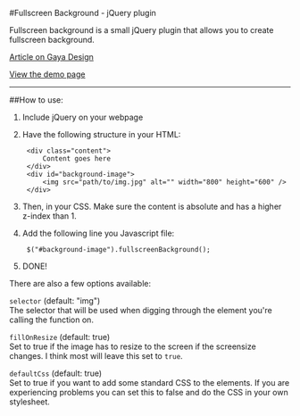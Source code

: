 #Fullscreen Background - jQuery plugin


Fullscreen background is a small jQuery plugin that allows you to create fullscreen background.

[Article on Gaya Design](http://www.gayadesign.com/diy/jquery-plugin-fullscreen-background/)

[View the demo page](http://gayadesign.com/scripts/fullscreenbackground/)

---

##How to use:

1. Include jQuery on your webpage

2. Have the following structure in your HTML:

		<div class="content">
			Content goes here
		</div>
		<div id="background-image">
			<img src="path/to/img.jpg" alt="" width="800" height="600" />
		</div>

3. Then, in your CSS. Make sure the content is absolute and has a higher z-index than 1.

4. Add the following line you Javascript file:

		$("#background-image").fullscreenBackground();

5. DONE!

There are also a few options available:

`selector` (default: "img")<br />
The selector that will be used when digging through the element you're calling the function on.

`fillOnResize` (default: true)<br />
Set to true if the image has to resize to the screen if the screensize changes. I think most will leave this set to `true`.

`defaultCss` (default: true)<br />
Set to true if you want to add some standard CSS to the elements. If you are experiencing problems you can set this to false and do the CSS in your own stylesheet.